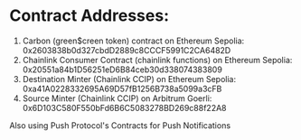 # Contract Addresses:
1. Carbon (green$creen token) contract on Ethereum Sepolia: 0x2603838b0d327cbdD2889c8CCCF5991C2CA6482D
2. Chainlink Consumer Contract (chainlink functions) on Ethereum Sepolia: 0x20551a84b1D56251eD6B84ceb30d338074383809
3. Destination Minter (Chainlink CCIP) on Ethereum Sepolia: 0xa41A0228332695A69D57fB1256B738a5099a3cFB
4. Source Minter (Chainlink CCIP) on Arbitrum Goerli: 0x6D103C580F550bFd6B6C5083278BD269c88f22A8

Also using Push Protocol's Contracts for Push Notifications
